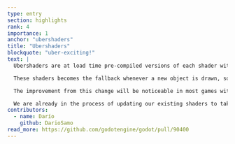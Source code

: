 ```yaml
---
type: entry
section: highlights
rank: 4
importance: 1
anchor: "ubershaders"
title: "Ubershaders"
blockquote: "uber-exciting!"
text: |
  Ubershaders are at load time pre-compiled versions of each shader with all their features.

  These shaders becomes the fallback whenever a new object is drawn, so that freezing - as we wait for the more specialized shader pipeline in the background to compile - becomes a thing of the past. This technique therefore completely avoids shader stutter!

  The improvement from this change will be noticeable in most games without requiring any content changes. In some cases, the ubershaders won't work however - refer to the workarounds for shader stutter in the official documentation to learn about simple fixes.

  We are already in the process of updating our existing shaders to take advantage of this new infrastructure.
contributors:
  - name: Darío
    github: DarioSamo
read_more: https://github.com/godotengine/godot/pull/90400
---
```

